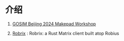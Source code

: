 # 介绍

1. [GOSIM Beijing 2024 Makepad Workshop](/examples/makepad-workshop-gosim-beijing-2024/)

2. [Robrix](https://github.com/project-robius/robrix) : Robrix: a Rust Matrix client built atop Robius
